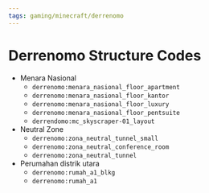```yaml
---
tags: gaming/minecraft/derrenomo
---
```


# Derrenomo Structure Codes

- Menara Nasional
  - `derrenomo:menara_nasional_floor_apartment`
  - `derrenomo:menara_nasional_floor_kantor`
  - `derrenomo:menara_nasional_floor_luxury`
  - `derrenomo:menara_nasional_floor_pentsuite`
  -  `derrendomo:mc_skyscraper-01_layout`
- Neutral Zone
  - `derrenomo:zona_neutral_tunnel_small`
  - `derrenomo:zona_neutral_conference_room`
  - `derrenomo:zona_neutral_tunnel`
- Perumahan distrik utara
	- `derrenomo:rumah_a1_blkg`
	- `derrenomo:rumah_a1`
